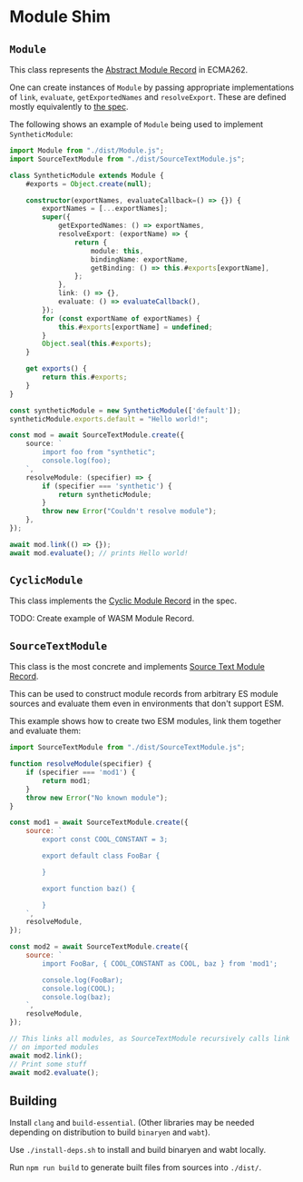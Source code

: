 
# Module Shim

## `Module`

This class represents the [Abstract Module Record](https://tc39.es/ecma262/#sec-abstract-module-records) in ECMA262.

One can create instances of `Module` by passing appropriate implementations of `link`, `evaluate`, `getExportedNames` and `resolveExport`. These are defined mostly equivalently to [the spec](https://tc39.es/ecma262/#table-abstract-methods-of-module-records).

The following shows an example of `Module` being used to implement `SyntheticModule`:

```ts
import Module from "./dist/Module.js";
import SourceTextModule from "./dist/SourceTextModule.js";

class SyntheticModule extends Module {
    #exports = Object.create(null);

    constructor(exportNames, evaluateCallback=() => {}) {
        exportNames = [...exportNames];
        super({
            getExportedNames: () => exportNames,
            resolveExport: (exportName) => {
                return {
                    module: this,
                    bindingName: exportName,
                    getBinding: () => this.#exports[exportName],
                };
            },
            link: () => {},
            evaluate: () => evaluateCallback(),
        });
        for (const exportName of exportNames) {
            this.#exports[exportName] = undefined;
        }
        Object.seal(this.#exports);
    }

    get exports() {
        return this.#exports;
    }
}

const syntheticModule = new SyntheticModule(['default']);
syntheticModule.exports.default = "Hello world!";

const mod = await SourceTextModule.create({
    source: `
        import foo from "synthetic";
        console.log(foo);
    `,
    resolveModule: (specifier) => {
        if (specifier === 'synthetic') {
            return syntheticModule;
        }
        throw new Error("Couldn't resolve module");
    },
});

await mod.link(() => {});
await mod.evaluate(); // prints Hello world!
```

## `CyclicModule`

This class implements the [Cyclic Module Record](https://tc39.es/ecma262/#sec-cyclic-module-records) in the spec.

TODO: Create example of WASM Module Record.

## `SourceTextModule`

This class is the most concrete and implements [Source Text Module Record](https://tc39.es/ecma262/#sec-source-text-module-records).

This can be used to construct module records from arbitrary ES module sources and evaluate them even in environments that don't support ESM.

This example shows how to create two ESM modules, link them together and evaluate them:

```js
import SourceTextModule from "./dist/SourceTextModule.js";

function resolveModule(specifier) {
    if (specifier === 'mod1') {
        return mod1;
    }
    throw new Error("No known module");
}

const mod1 = await SourceTextModule.create({
    source: `
        export const COOL_CONSTANT = 3;

        export default class FooBar {

        }

        export function baz() {

        } 
    `,
    resolveModule,
});

const mod2 = await SourceTextModule.create({
    source: `
        import FooBar, { COOL_CONSTANT as COOL, baz } from 'mod1';

        console.log(FooBar);
        console.log(COOL);
        console.log(baz);
    `,
    resolveModule,
});

// This links all modules, as SourceTextModule recursively calls link
// on imported modules
await mod2.link();
// Print some stuff
await mod2.evaluate();
```

## Building

Install `clang` and `build-essential`. (Other libraries may be needed depending on distribution to build `binaryen` and `wabt`).

Use `./install-deps.sh` to install and build binaryen and wabt locally.

Run `npm run build` to generate built files from sources into `./dist/`.
